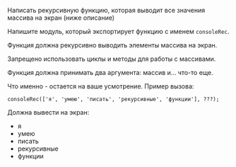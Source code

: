 Написать рекурсивную функцию, которая выводит все значения массива на экран (ниже описание)

Напишите модуль, который экспортирует функцию с именем `consoleRec`.

Функция должна рекурсивно выводить элементы массива на экран.

Запрещено использовать циклы и методы для работы с массивами.

Функция должна принимать два аргумента: массив и… что-то еще.

Что именно - остается на ваше усмотрение. Пример вызова:

    consoleRec(['я', 'умею', 'писать', 'рекурсивные', 'функции'], ???);

Должна вывести на экран:

- я
- умею
- писать
- рекурсивные
- функции
